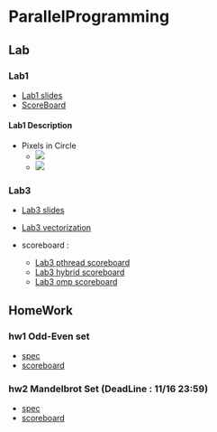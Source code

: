 # ParallelProgramming
## Lab
### Lab1
- [Lab1 slides](https://docs.google.com/presentation/d/18LSEGQCZBRc45s2j3EAmdmY2c6Q5g66SqJKu7Ng_DGo/edit#slide=id.g94f1b9ac30_0_11)
- [ScoreBoard](https://apollo.cs.nthu.edu.tw/pp20/scoreboard/lab1/)
#### Lab1 Description
- Pixels in Circle
  - ![](https://i.imgur.com/iof9TUb.png)
  - ![](https://i.imgur.com/S7YFQOb.png)
### Lab3
- [Lab3 slides](https://docs.google.com/presentation/d/1k348TeCpvJP8LL4SPsYDVpaCHRcJ-X8A/edit#slide=id.p1)
- [Lab3 vectorization](https://docs.google.com/presentation/d/14KfbosylToRh4TWGTjxjdJJdxYGeuOhB/edit#slide=id.p14)
- scoreboard :

  - [Lab3 pthread scoreboard](https://apollo.cs.nthu.edu.tw/pp20/scoreboard/lab3_pthread/)
  - [Lab3 hybrid scoreboard](https://apollo.cs.nthu.edu.tw/pp20/scoreboard/lab3_hybrid/)
  - [Lab3 omp scoreboard](https://apollo.cs.nthu.edu.tw/pp20/scoreboard/lab3_omp/)

## HomeWork
### hw1 Odd-Even set
- [spec](https://docs.google.com/document/d/1DwfAI_8m9obhJLDkiBwKLvBE7xIDX98bppFFWsFzo38/edit?usp=sharing)
- [scoreboard](https://apollo.cs.nthu.edu.tw/pp20/scoreboard/hw1/)

### hw2 Mandelbrot Set (**DeadLine : 11/16 23:59**)
- [spec]( https://drive.google.com/file/d/1JKrz0BzqKlvLGJ0J-dNEOISAZA7jRhgO/view?usp=sharing)
- [scoreboard]()